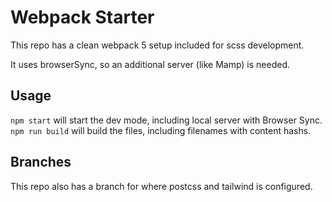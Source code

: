 # Webpack Starter
 This repo has a clean webpack 5 setup included for scss development.

 It uses browserSync, so an additional server (like Mamp) is needed.

 ## Usage

 `npm start` will start the dev mode, including local server with Browser Sync.
 `npm run build` will build the files, including filenames with content hashs.


## Branches
This repo also has  a branch for where postcss and tailwind is configured.